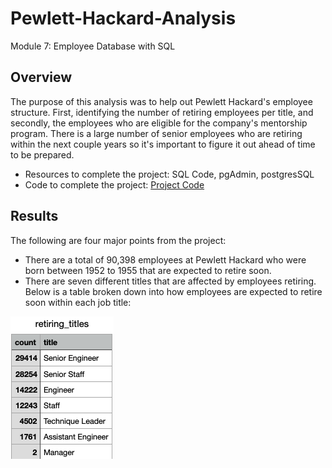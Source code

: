 # Pewlett-Hackard-Analysis
Module 7: Employee Database with SQL

## Overview
The purpose of this analysis was to help out Pewlett Hackard's employee structure. First, identifying the number of retiring employees per title, and secondly, the employees who are eligible for the company's mentorship program. There is a large number of senior employees who are retiring within the next couple years so it's important to figure it out ahead of time to be prepared.

* Resources to complete the project: SQL Code, pgAdmin, postgresSQL
* Code to complete the project: [Project Code](https://github.com/EJones621/Pewlett-Hackard-Analysis/blob/main/Queries/Employee_Database_challenge.sql)

## Results
The following are four major points from the project:
* There are a total of 90,398 employees at Pewlett Hackard who were born between 1952 to 1955 that are expected to retire soon.
* There are seven different titles that are affected by employees retiring. Below is a table broken down into how employees are expected to retire soon within each job title:

![Results](https://github.com/EJones621/Pewlett-Hackard-Analysis/blob/main/RetiringTitles.png)

